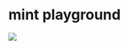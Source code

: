 # mint playground

![](https://github.com/ymmooot/mint-playground/workflows/Test/badge.svg?branch=master)
